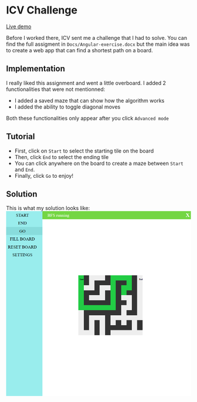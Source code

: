 # ICV Challenge

[Live demo](https://icv-challenge.herokuapp.com)

Before I worked there, ICV sent me a challenge that I had to solve.
You can find the full assigment in ```Docs/Angular-exercise.docx``` but the main idea was to create a web app that can find a shortest path on a board.
## Implementation

I really liked this assignment and went a little overboard.
I added 2 functionalities that were not mentionned: 
 - I added a saved maze that can show how the algorithm works
 - I added the ability to toggle diagonal moves
 
Both these functionalities only appear after you click ```Advanced mode```

## Tutorial

  - First, click on ```Start``` to select the starting tile on the board
  - Then, click ```End``` to select the ending tile
  - You can click anywhere on the board to create a maze between `Start` and `End`.
  - Finally, click `Go` to enjoy!

## Solution
This is what my solution looks like:
[![result](https://github.com/DavAnaton/ICV-challenge/raw/master/Docs/screenshot.jpg)]()